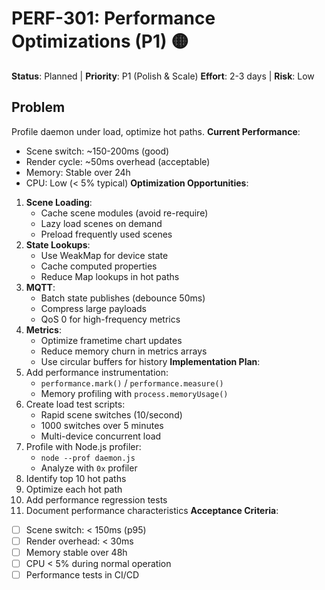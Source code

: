 # PERF-301: Performance Optimizations (P1) 🟡

**Status**: Planned | **Priority**: P1 (Polish & Scale)
**Effort**: 2-3 days | **Risk**: Low

## Problem

Profile daemon under load, optimize hot paths.
**Current Performance**:

- Scene switch: ~150-200ms (good)
- Render cycle: ~50ms overhead (acceptable)
- Memory: Stable over 24h
- CPU: Low (< 5% typical)
  **Optimization Opportunities**:

1. **Scene Loading**:
   - Cache scene modules (avoid re-require)
   - Lazy load scenes on demand
   - Preload frequently used scenes
2. **State Lookups**:
   - Use WeakMap for device state
   - Cache computed properties
   - Reduce Map lookups in hot paths
3. **MQTT**:
   - Batch state publishes (debounce 50ms)
   - Compress large payloads
   - QoS 0 for high-frequency metrics
4. **Metrics**:
   - Optimize frametime chart updates
   - Reduce memory churn in metrics arrays
   - Use circular buffers for history
     **Implementation Plan**:
5. Add performance instrumentation:
   - `performance.mark()` / `performance.measure()`
   - Memory profiling with `process.memoryUsage()`
6. Create load test scripts:
   - Rapid scene switches (10/second)
   - 1000 switches over 5 minutes
   - Multi-device concurrent load
7. Profile with Node.js profiler:
   - `node --prof daemon.js`
   - Analyze with `0x` profiler
8. Identify top 10 hot paths
9. Optimize each hot path
10. Add performance regression tests
11. Document performance characteristics
    **Acceptance Criteria**:

- [ ] Scene switch: < 150ms (p95)
- [ ] Render overhead: < 30ms
- [ ] Memory stable over 48h
- [ ] CPU < 5% during normal operation
- [ ] Performance tests in CI/CD

